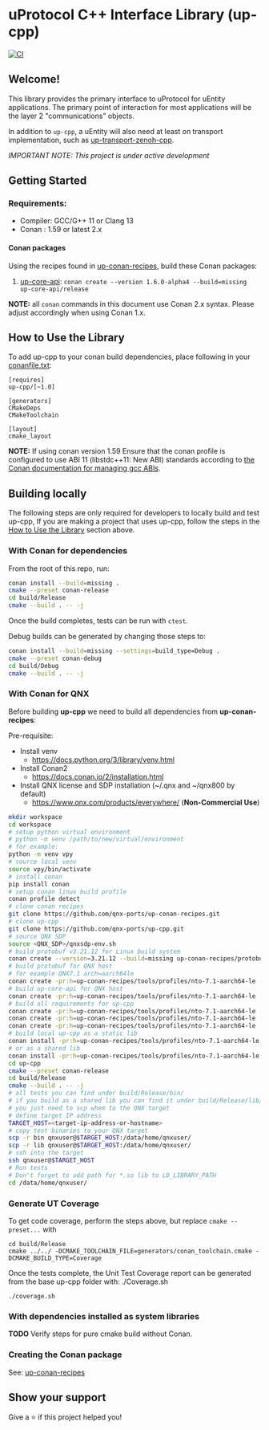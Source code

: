 # uProtocol C++ Interface Library (up-cpp)

[![CI](https://github.com/eclipse-uprotocol/up-cpp/actions/workflows/ci.yml/badge.svg)](https://github.com/eclipse-uprotocol/up-cpp/actions/workflows/ci.yml)

## Welcome!

This library provides the primary interface to uProtocol for uEntity
applications. The primary point of interaction for most applications will be the
layer 2 "communications" objects.

In addition to `up-cpp`, a uEntity will also need at least on transport
implementation, such as [up-transport-zenoh-cpp][zenoh-transport-repo].

*_IMPORTANT NOTE:_ This project is under active development*

## Getting Started

### Requirements:
- Compiler: GCC/G++ 11 or Clang 13
- Conan : 1.59 or latest 2.x

#### Conan packages

Using the recipes found in [up-conan-recipes][conan-recipe-repo], build these
Conan packages:

1. [up-core-api][spec-repo]: `conan create --version 1.6.0-alpha4 --build=missing up-core-api/release`

**NOTE:** all `conan` commands in this document use  Conan 2.x syntax. Please
adjust accordingly when using Conan 1.x.

## How to Use the Library

To add up-cpp to your conan build dependencies, place following in your
[conanfile.txt][conan-txt-reference]:

```
[requires]
up-cpp/[~1.0]

[generators]
CMakeDeps
CMakeToolchain

[layout]
cmake_layout
```

**NOTE:** If using conan version 1.59 Ensure that the conan profile is
configured to use ABI 11 (libstdc++11: New ABI) standards according to
[the Conan documentation for managing gcc ABIs][conan-abi-docs].

## Building locally

The following steps are only required for developers to locally build and test
up-cpp, If you are making a project that uses up-cpp, follow the steps in the
[How to Use the Library](#how-to-use-the-library) section above.

### With Conan for dependencies

From the root of this repo, run:

```bash
conan install --build=missing .
cmake --preset conan-release
cd build/Release
cmake --build . -- -j
```

Once the build completes, tests can be run with `ctest`.

Debug builds can be generated by changing those steps to:

```bash
conan install --build=missing --settings=build_type=Debug .
cmake --preset conan-debug
cd build/Debug
cmake --build . -- -j
```

### With Conan for QNX

Before building **up-cpp** we need to build all dependencies from **up-conan-recipes**:

Pre-requisite:

* Install venv
  - https://docs.python.org/3/library/venv.html
* Install Conan2
  - https://docs.conan.io/2/installation.html
* Install QNX license and SDP installation (~/.qnx and ~/qnx800 by default)
  - https://www.qnx.com/products/everywhere/ (**Non-Commercial Use**)

```bash
mkdir workspace
cd workspace
# setup python virtual environment
# python -m venv /path/to/new/virtual/environment
# for example:
python -m venv vpy
# source local venv
source vpy/bin/activate
# install conan
pip install conan
# setup conan linux build profile
conan profile detect
# clone conan recipes
git clone https://github.com/qnx-ports/up-conan-recipes.git
# clone up-cpp
git clone https://github.com/qnx-ports/up-cpp.git
# source QNX SDP
source <QNX_SDP>/qnxsdp-env.sh
# build protobuf v3.21.12 for Linux build system
conan create --version=3.21.12 --build=missing up-conan-recipes/protobuf
# build protobuf for QNX host
# for example QNX7.1 arch=aarch64le
conan create -pr:h=up-conan-recipes/tools/profiles/nto-7.1-aarch64-le --version=3.21.12 up-conan-recipes/protobuf
# build up-core-api for QNX host
conan create -pr:h=up-conan-recipes/tools/profiles/nto-7.1-aarch64-le --version 1.6.0-alpha2 up-conan-recipes/up-core-api/release
# build all requirements for up-cpp
conan create -pr:h=up-conan-recipes/tools/profiles/nto-7.1-aarch64-le --version=10.2.1 up-conan-recipes/fmt/all
conan create -pr:h=up-conan-recipes/tools/profiles/nto-7.1-aarch64-le --version=1.13.0 up-conan-recipes/spdlog/all
conan create -pr:h=up-conan-recipes/tools/profiles/nto-7.1-aarch64-le  --version=1.13.0 up-conan-recipes/gtest
# build local up-cpp as a static lib
conan install -pr:h=up-conan-recipes/tools/profiles/nto-7.1-aarch64-le --version 1.0.1 up-cpp
# or as a shared lib
conan install -pr:h=up-conan-recipes/tools/profiles/nto-7.1-aarch64-le --version 1.0.1 -o shared=True  up-cpp
cd up-cpp
cmake --preset conan-release
cd build/Release
cmake --build . -- -j
# all tests you can find under build/Release/bin/
# if you build as a shared lib you can find it under build/Release/lib/
# you just need to scp whem to the QNX target
# define target IP address
TARGET_HOST=<target-ip-address-or-hostname>
# copy test binaries to your QNX target
scp -r bin qnxuser@$TARGET_HOST:/data/home/qnxuser/
scp -r lib qnxuser@$TARGET_HOST:/data/home/qnxuser/
# ssh into the target
ssh qnxuser@$TARGET_HOST
# Run tests
# Don't forget to add path for *.so lib to LD_LIBRARY_PATH
cd /data/home/qnxuser/
```

### Generate UT Coverage

To get code coverage, perform the steps above, but replace `cmake --preset...` with
```
cd build/Release
cmake ../../ -DCMAKE_TOOLCHAIN_FILE=generators/conan_toolchain.cmake -DCMAKE_BUILD_TYPE=Coverage
```
Once the tests complete, the Unit Test Coverage report can be generated from the base up-cpp folder with: ./Coverage.sh
```
./coverage.sh
```

### With dependencies installed as system libraries

**TODO** Verify steps for pure cmake build without Conan.

### Creating the Conan package

See: [up-conan-recipes][conan-recipe-repo]

## Show your support

Give a ⭐️ if this project helped you!

[zenoh-transport-repo]: https://github.com/eclipse-uprotocol/up-transport-zenoh-cpp
[conan-recipe-repo]: https://github.com/eclipse-uprotocol/up-conan-recipes
[spec-repo]: https://github.com/eclipse-uprotocol/up-spec
[conan-abi-docs]: https://docs.conan.io/en/1.60/howtos/manage_gcc_abi.html
[conan-txt-reference]: https://docs.conan.io/2/reference/conanfile_txt.html
